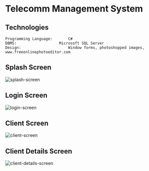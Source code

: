 # Telecomm Management System

## Technologies
    Programming Language:   	C#
    DBMS:			        Microsoft SQL Server
    Design:                 	Window forms, photoshopped images, www.freeonlinephotoeditor.com

## Splash Screen
![splash-screen](https://user-images.githubusercontent.com/31385483/56273358-03a79580-6116-11e9-9edd-515e1194d6b7.PNG)

## Login Screen
![login-screen](https://user-images.githubusercontent.com/31385483/56273487-3baed880-6116-11e9-95e7-a7d48a0ccdf0.PNG)

## Client Screen
![client-screen](https://user-images.githubusercontent.com/31385483/56273543-58e3a700-6116-11e9-8f4a-d1407db5198a.PNG)

## Client Details Screen
![client-details-screen](https://user-images.githubusercontent.com/31385483/56273555-5ed98800-6116-11e9-8e8f-84802b92208a.PNG)
